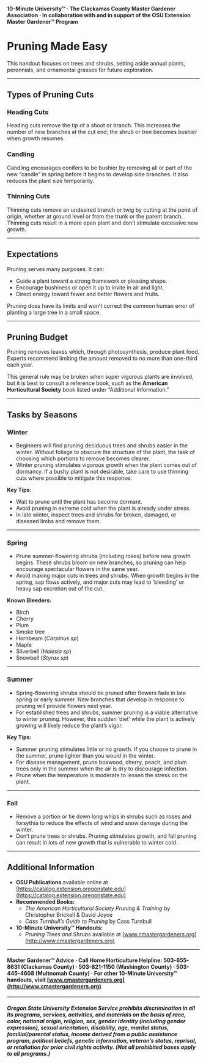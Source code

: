 #### 10-Minute University™ · The Clackamas County Master Gardener Association · In collaboration with and in support of the OSU Extension Master Gardener™ Program

# Pruning Made Easy

This handout focuses on trees and shrubs, setting aside annual plants, perennials, and ornamental grasses for future exploration.

---

## Types of Pruning Cuts

### Heading Cuts

Heading cuts remove the tip of a shoot or branch. This increases the number of new branches at the cut end; the shrub or tree becomes bushier when growth resumes.

### Candling

Candling encourages conifers to be bushier by removing all or part of the new “candle” in spring before it begins to develop side branches. It also reduces the plant size temporarily.

### Thinning Cuts

Thinning cuts remove an undesired branch or twig by cutting at the point of origin, whether at ground level or from the trunk or the parent branch. Thinning cuts result in a more open plant and don’t stimulate excessive new growth.

---

## Expectations

Pruning serves many purposes. It can:

- Guide a plant toward a strong framework or pleasing shape.
- Encourage bushiness or open it up to invite in air and light.
- Direct energy toward fewer and better flowers and fruits.

Pruning does have its limits and won’t correct the common human error of planting a large tree in a small space.

---

## Pruning Budget

Pruning removes leaves which, through photosynthesis, produce plant food. Experts recommend limiting the amount removed to no more than one-third each year.

This general rule may be broken when super vigorous plants are involved, but it is best to consult a reference book, such as the **American Horticultural Society** book listed under “Additional Information.”

---

## Tasks by Seasons

### Winter

- Beginners will find pruning deciduous trees and shrubs easier in the winter. Without foliage to obscure the structure of the plant, the task of choosing which portions to remove becomes clearer.
- Winter pruning stimulates vigorous growth when the plant comes out of dormancy. If a bushy plant is not desirable, take care to use thinning cuts where possible to mitigate this response.

**Key Tips:**

- Wait to prune until the plant has become dormant.
- Avoid pruning in extreme cold when the plant is already under stress.
- In late winter, inspect trees and shrubs for broken, damaged, or diseased limbs and remove them.

---

### Spring

- Prune summer-flowering shrubs (including roses) before new growth begins. These shrubs bloom on new branches, so pruning can help encourage spectacular flowers in the same year.
- Avoid making major cuts in trees and shrubs. When growth begins in the spring, sap flows actively, and major cuts may lead to ‘bleeding’ or heavy sap excretion out of the cut.

**Known Bleeders:**

- Birch
- Cherry
- Plum
- Smoke tree
- Hornbeam (*Carpinus sp*)
- Maple
- Silverbell (*Halesia sp*)
- Snowbell (*Styrax sp*)

---

### Summer

- Spring-flowering shrubs should be pruned after flowers fade in late spring or early summer. New branches that develop in response to pruning will provide flowers next year.
- For established trees and shrubs, summer pruning is a viable alternative to winter pruning. However, this sudden ‘diet’ while the plant is actively growing will likely reduce the plant’s vigor.

**Key Tips:**

- Summer pruning stimulates little or no growth. If you choose to prune in the summer, prune lighter than you would in the winter.
- For disease management, prune boxwood, cherry, peach, and plum trees only in the summer when the air is dry to discourage infection.
- Prune when the temperature is moderate to lessen the stress on the plant.

---

### Fall

- Remove a portion or tie down long whips in shrubs such as roses and forsythia to reduce the effects of wind and snow damage during the winter.
- Don’t prune trees or shrubs. Pruning stimulates growth, and fall pruning can result in lots of new growth that is vulnerable to winter cold.

---

## Additional Information

- **OSU Publications** available online at [https://catalog.extension.oregonstate.edu](https://catalog.extension.oregonstate.edu)
- **Recommended Books:**
  - *The American Horticultural Society Pruning & Training* by Christopher Brickell & David Joyce
  - *Cass Turnbull’s Guide to Pruning* by Cass Turnbull
- **10-Minute University™ Handouts:**
  - *Pruning Trees and Shrubs* available at [www.cmastergardeners.org](http://www.cmastergardeners.org)

---

#### Master Gardener™ Advice · Call Home Horticulture Helpline: 503-655-8631 (Clackamas County) · 503-821-1150 (Washington County) · 503-445-4608 (Multnomah County) · For other 10-Minute University™ handouts, visit [www.cmastergardeners.org](http://www.cmastergardeners.org)

---

##### Oregon State University Extension Service prohibits discrimination in all its programs, services, activities, and materials on the basis of race, color, national origin, religion, sex, gender identity (including gender expression), sexual orientation, disability, age, marital status, familial/parental status, income derived from a public assistance program, political beliefs, genetic information, veteran’s status, reprisal, or retaliation for prior civil rights activity. (Not all prohibited bases apply to all programs.)